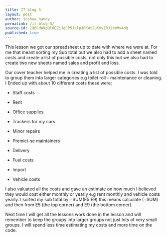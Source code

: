 ```yaml
---
title: IT blog 5
layout: post
author: joshua.handy
permalink: /it-blog-5/
source-id: 1XBCdWkpQl6QZiJgCP5Jklp10K4t2uKVyZRJizmMv4dQ
published: true
---
```

This lesson we got our spreadsheet up to date with where we were at. For me that meant sorting my Sub total out we also had to add a sheet named costs and create a list of possible costs, not only this but we also had to create two new sheets named sales and profit and loss. 

Our cover teacher helped me in creating a list of possible costs. I was told to group them into larger categories e.g toilet roll - maintenance or cleaning. I Ended up with about 10 different costs these were;

* Staff costs

* Rent

* Office supplies

* Trackers for my cars

* Minor repairs

* Premici-se maintainers

* Delivery

* Fuel costs

* Import

* Vehicle costs

I also valuated all the costs and gave an estimate on how much I believed they would cost either monthly or yearly e.g rent monthly and vehicle costs yearly. I sorted my sub total by =SUM(E5:E9) this means calculate (=SUM) and then from E5 (the top corner) and E9 (the bottom corner).

Next time I will get all the lessons work done in the lesson and will remember to keep the groups into larger groups not just lots of very small groups. I will spend less time estimating my costs and more time on the code.

